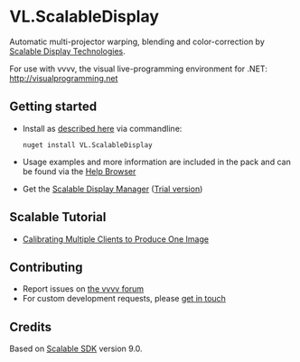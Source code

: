 # VL.ScalableDisplay
Automatic multi-projector warping, blending and color-correction by [Scalable Display Technologies](https://www.scalabledisplay.com/).

For use with vvvv, the visual live-programming environment for .NET: http://visualprogramming.net

## Getting started
- Install as [described here](https://thegraybook.vvvv.org/reference/hde/managing-nugets.html) via commandline:

    `nuget install VL.ScalableDisplay`

- Usage examples and more information are included in the pack and can be found via the [Help Browser](https://thegraybook.vvvv.org/reference/hde/findinghelp.html)
- Get the [Scalable Display Manager](https://www.scalabledisplay.com/products/scalable-display-manager/) ([Trial version](https://www.scalabledisplay.com/software-demo-request/))

## Scalable Tutorial
- [Calibrating Multiple Clients to Produce One Image](https://youtu.be/OAJLBI6aktU)


## Contributing
- Report issues on [the vvvv forum](https://discourse.vvvv.org/c/vvvv-gamma/28)
- For custom development requests, please [get in touch](mailto:devvvvs@vvvv.org)

## Credits
Based on [Scalable SDK](https://www.scalabledisplay.com/products/scalable-sdk/) version 9.0.
